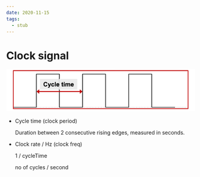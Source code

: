 ```yaml
---
date: 2020-11-15
tags: 
  - stub
---
```


# Clock signal

![Processor clock signal](./static/processor_clock_signal.png)

- Cycle time (clock period)

  Duration between 2 consecutive rising edges, measured in seconds.
  
- Clock rate / Hz (clock freq)

  1 / cycleTime
  
  no of cycles / second
